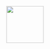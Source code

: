 <div id="header" align="center">
  <img src="https://media.giphy.com/media/v1.Y2lkPTc5MGI3NjExa3Jrd3A1eGxvZmgyb3hkNWoxOGZnanF0bXZibHBid2I0ZHl0bWw2ZCZlcD12MV9pbnRlcm5hbF9naWZfYnlfaWQmY3Q9cw/gjrYDwbjnK8x36xZIO/giphy.gif" width="100"/>
</div>
